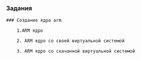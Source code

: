 ### Задания

    ### Создание ядра arm
    
        1.ARM ядро

        2. ARM ядро со своей виртуальной системой

        3. ARM ядро со скачанной виртуальной системой
